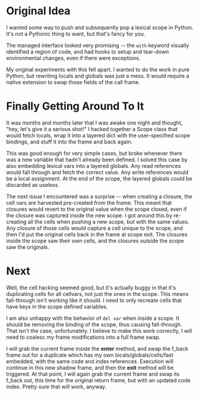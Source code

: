 
# Original Idea

I wanted some way to push and subsequently pop a lexical scope in
Python. It's not a Pythonic thing to want, but that's fancy for you.

The managed interface looked very promising -- the `with` keyword
visually identified a region of code, and had hooks to setup and
tear-down environmental changes, even if there were exceptions.

My original experiments with this fell apart. I wanted to do the work
in pure Python, but rewriting locals and globals was just a mess. It
would require a native extension to swap those fields of the call
frame.

# Finally Getting Around To It

It was months and months later that I was awake one night and thought,
"hey, let's give it a serious shot!" I hacked together a Scope class
that would fetch locals, wrap it into a layered dict with the
user-specified scope bindings, and stuff it into the frame and back
again.

This was good enough for very simple cases, but broke whenever
there was a new variable that hadn't already been defined. I solved
this case by also embedding lexical vars into a layered globals. Any
read references would fall through and fetch the correct value. Any
write references would be a local assignment. At the end of the scope,
the layered globals could be discarded as useless.

The next issue I encountered was a surprise -- when creating a
closure, the cell vars are harvested pre-created from the frame. This
meant that closures would revert to the original value when the scope
closed, even if the closure was captured inside the new scope. I got
around this by re-creating all the cells when pushing a new scope, but
with the same values. Any closure of those cells would capture a cell
unique to the scope, and then I'd put the original cells back in the
frame at scope exit. The closures inside the scope saw their own
cells, and the closures outside the scope saw the originals.

# Next

Well, the cell hacking seemed good, but it's actually buggy in that
it's duplicating cells for all cellvars, not just the ones in the
scope. This means fall-through isn't working like it should. I need to
only recreate cells that have keys in the scope defined variables.

I am also unhappy with the behavior of `del var` when inside a
scope. It should be removing the binding of the scope, thus causing
fall-through. That isn't the case, unfortunately. I believe to make
this work correctly, I will need to coalesc my frame modifications
into a full frame swap.

I will grab the current frame inside the __enter__ method, and swap
the f_back frame out for a duplicate which has my own
locals/globals/cells/fast embedded, with the same code and index
references. Execution will continue in this new shadow frame, and then
the __exit__ method will be triggered. At that point, I will again
grab the current frame and swap its f_back out, this time for the
original return frame, but with an updated code index. Pretty sure
that will work, anyway.

